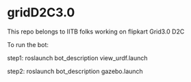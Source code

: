 # gridD2C3.0
This repo belongs to IITB folks working on flipkart Grid3.0 D2C

To run the bot:

step1: roslaunch bot_description view_urdf.launch

step2: roslaunch bot_description gazebo.launch

